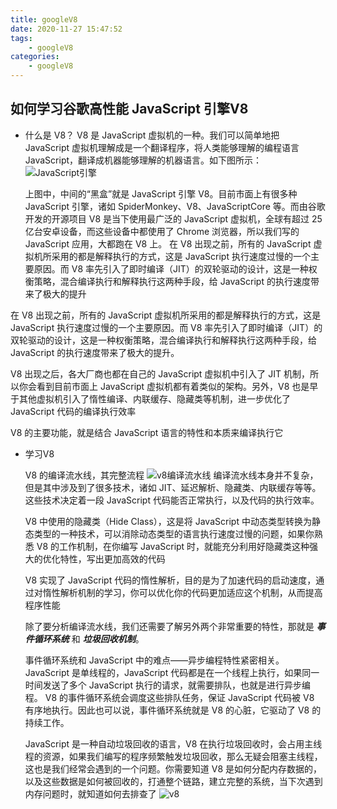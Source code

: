 ```yaml
---
title: googleV8
date: 2020-11-27 15:47:52
tags: 
    - googleV8
categories: 
    - googleV8
---
```


## 如何学习谷歌高性能 JavaScript 引擎V8

* 什么是 V8？
  V8 是 JavaScript 虚拟机的一种。我们可以简单地把 JavaScript 虚拟机理解成是一个翻译程序，将人类能够理解的编程语言 JavaScript，翻译成机器能够理解的机器语言。如下图所示：
  ![JavaScript引擎](v8_01.jpg)

  上图中，中间的“黑盒”就是 JavaScript 引擎 V8。目前市面上有很多种 JavaScript 引擎，诸如 SpiderMonkey、V8、JavaScriptCore 等。而由谷歌开发的开源项目 V8 是当下使用最广泛的 JavaScript 虚拟机，全球有超过 25 亿台安卓设备，而这些设备中都使用了 Chrome 浏览器，所以我们写的 JavaScript 应用，大都跑在 V8 上。
  在 V8 出现之前，所有的 JavaScript 虚拟机所采用的都是解释执行的方式，这是 JavaScript 执行速度过慢的一个主要原因。而 V8 率先引入了即时编译（JIT）的双轮驱动的设计，这是一种权衡策略，混合编译执行和解释执行这两种手段，给 JavaScript 的执行速度带来了极大的提升
<!-- more -->
  在 V8 出现之前，所有的 JavaScript 虚拟机所采用的都是解释执行的方式，这是 JavaScript 执行速度过慢的一个主要原因。而 V8 率先引入了即时编译（JIT）的双轮驱动的设计，这是一种权衡策略，混合编译执行和解释执行这两种手段，给 JavaScript 的执行速度带来了极大的提升。

  V8 出现之后，各大厂商也都在自己的 JavaScript 虚拟机中引入了 JIT 机制，所以你会看到目前市面上 JavaScript 虚拟机都有着类似的架构。另外，V8 也是早于其他虚拟机引入了惰性编译、内联缓存、隐藏类等机制，进一步优化了 JavaScript 代码的编译执行效率

  V8 的主要功能，就是结合 JavaScript 语言的特性和本质来编译执行它

* 学习V8
  
  V8 的编译流水线，其完整流程
  ![v8编译流水线](v8_02.jpg)
  编译流水线本身并不复杂，但是其中涉及到了很多技术，诸如 JIT、延迟解析、隐藏类、内联缓存等等。这些技术决定着一段 JavaScript 代码能否正常执行，以及代码的执行效率。

  V8 中使用的隐藏类（Hide Class），这是将 JavaScript 中动态类型转换为静态类型的一种技术，可以消除动态类型的语言执行速度过慢的问题，如果你熟悉 V8 的工作机制，在你编写 JavaScript 时，就能充分利用好隐藏类这种强大的优化特性，写出更加高效的代码

  V8 实现了 JavaScript 代码的惰性解析，目的是为了加速代码的启动速度，通过对惰性解析机制的学习，你可以优化你的代码更加适应这个机制，从而提高程序性能
  
  除了要分析编译流水线，我们还需要了解另外两个非常重要的特性，那就是 ***事件循环系统*** 和 ***垃圾回收机制***。

  事件循环系统和 JavaScript 中的难点——异步编程特性紧密相关。JavaScript 是单线程的，JavaScript 代码都是在一个线程上执行，如果同一时间发送了多个 JavaScript 执行的请求，就需要排队，也就是进行异步编程。
  V8 的事件循环系统会调度这些排队任务，保证 JavaScript 代码被 V8 有序地执行。因此也可以说，事件循环系统就是 V8 的心脏，它驱动了 V8 的持续工作。

  JavaScript 是一种自动垃圾回收的语言，V8 在执行垃圾回收时，会占用主线程的资源，如果我们编写的程序频繁触发垃圾回收，那么无疑会阻塞主线程，这也是我们经常会遇到的一个问题。你需要知道 V8 是如何分配内存数据的，以及这些数据是如何被回收的，打通整个链路，建立完整的系统，当下次遇到内存问题时，就知道如何去排查了
  ![v8](all_v8.jpg)

